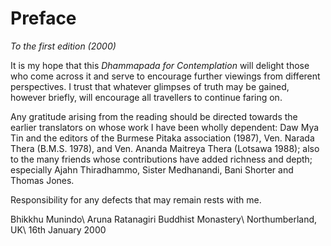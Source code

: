 Preface
=======

*To the first edition (2000)*

It is my hope that this *Dhammapada for Contemplation* will delight those
who come across it and serve to encourage further viewings from
different perspectives. I trust that whatever glimpses of truth may be
gained, however briefly, will encourage all travellers to continue
faring on.

Any gratitude arising from the reading should be directed towards the
earlier translators on whose work I have been wholly dependent: Daw Mya
Tin and the editors of the Burmese Pitaka association (1987), Ven.
Narada Thera (B.M.S. 1978), and Ven. Ananda Maitreya Thera (Lotsawa
1988); also to the many friends whose contributions have added richness
and depth; especially Ajahn Thiradhammo, Sister Medhanandi, Bani Shorter
and Thomas Jones.

Responsibility for any defects that may remain rests with me.

Bhikkhu Munindo\\
Aruna Ratanagiri Buddhist Monastery\\
Northumberland, UK\\
16th January 2000

